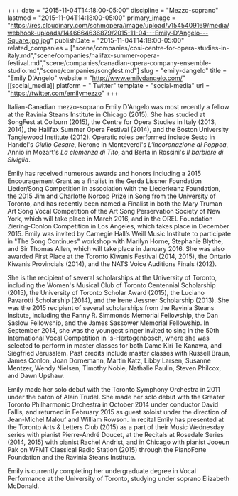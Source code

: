 +++
date = "2015-11-04T14:18:00-05:00"
discipline = "Mezzo-soprano"
lastmod = "2015-11-04T14:18:00-05:00"
primary_image = "https://res.cloudinary.com/schmopera/image/upload/v1545409169/media/webhook-uploads/1446664636879/2015-11-04---Emily-D'Angelo---Square.jpg.jpg"
publishDate = "2015-11-04T14:18:00-05:00"
related_companies = ["scene/companies/cosi-centre-for-opera-studies-in-italy.md","scene/companies/halifax-summer-opera-festival.md","scene/companies/canadian-opera-company-ensemble-studio.md","scene/companies/songfest.md"]
slug = "emily-dangelo"
title = "Emily D&#039;Angelo"
website = "http://www.emilydangelo.com/"
[[social_media]]
platform = " Twitter"
template = "social-media"
url = "https://twitter.com/emilymezzo"
+++

Italian-Canadian mezzo-soprano Emily D'Angelo was most recently a fellow at the Ravinia Steans Institute in Chicago (2015). She has studied at SongFest at Colburn (2015), the Centre for Opera Studies in Italy (2013, 2014), the Halifax Summer Opera Festival (2014), and the Boston University Tanglewood Institute (2012). Operatic roles performed include Sesto in Handel's *Giulio Cesare*, Nerone in Monteverdi's *L'incoronazione di Poppea*, Annio in Mozart's *La clemenza di Tito*, and Berta in Rossini's *Il barbiere di Siviglia*.
 
Emily has received numerous awards and honors including a 2015 Encouragement Grant as a finalist in the Gerda Lissner Foundation Lieder/Song Competition in association with the Liederkranz Foundation, the 2015 Jim and Charlotte Norcop Prize in Song from the University of Toronto, and has recently been named a Finalist in both the Mary Truman Art Song Vocal Competition of the Art Song Perservation Society of New York, which will take place in March 2016, and in the OREL Foundation Ziering-Conlon Competition in Los Angeles, which takes place in December 2015. Emily was invited by Carnegie Hall’s Weill Music Institute to participate in "The Song Continues" workshop with Marilyn Horne, Stephanie Blythe, and Sir Thomas Allen, which will take place in January 2016. She was also awarded First Place at the Toronto Kiwanis Festival (2014, 2015), the Ontario Kiwanis Provincials (2014), and the NATS Voice Auditions Finals (2012). 

She is the recipient of several scholarships at the University of Toronto, including the Women's Musical Club of Toronto Centennial Scholarship (2015), the University of Toronto Scholar Award (2015), the Luciano Pavarotti Scholarship (2014), and the Irene Jessner Scholarship (2013). She was the 2015 recipient of several scholarships from the Ravinia Steans Insitute, including the Fanny R. Simmonds Memorial Fellowship, the Dan Saslow Fellowship, and the James Sassower Memorial Fellowship. In September 2014, she was the youngest singer invited to sing in the 50th International Vocal Competition in 's-Hertogenbosch, where she was selected to perform in master classes for both Dame Kiri Te Kanawa, and Siegfried Jerusalem. Past credits include master classes with Russell Braun, James Conlon, Joan Dornemann, Martin Katz, Libby Larsen, Susanne Mentzer, Wendy Nielsen, Timothy Noble, Nathalie Paulin, Steven Philcox, and Dawn Upshaw.  
 
Emily made her solo debut with the Toronto Symphony Orchestra in 2011 under the baton of Alain Trudel. She made her solo debut with the Greater Toronto Philharmonic Orchestra in October 2014 under conductor David Fallis, and returned in February 2015 as guest soloist under the direction of Jean-Michel Malouf and William Rowson. In recital Emily has presented at the Toronto Arts & Letters Club (2015) as a part of their Music Wednesday series with pianist Pierre-André Doucet, at the Recitals at Rosedale Series (2014, 2015) with pianist Rachel Andrist, and in Chicago with pianist Jooeun Pak on WFMT Classical Radio Station (2015) through the PianoForte Foundation and the Ravinia Steans Institute. 
 
Emily is currently completing her undergraduate degree in Vocal Performance at the University of Toronto, studying under soprano Elizabeth McDonald.
